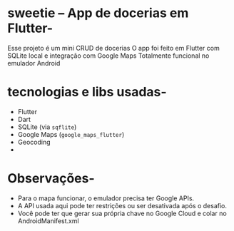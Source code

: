 # sweetie – App de docerias em Flutter-

Esse projeto é um mini CRUD de docerias
O app foi feito em Flutter com SQLite local e integração com Google Maps
Totalmente funcional no emulador Android

# tecnologias e libs usadas-

- Flutter 
- Dart
- SQLite (via `sqflite`)
- Google Maps (`google_maps_flutter`)
- Geocoding 
- 
# Observações-

- Para o mapa funcionar, o emulador precisa ter Google APIs.
- A API usada aqui pode ter restrições ou ser desativada após o desafio.
- Você pode ter que gerar sua própria chave no Google Cloud e colar no AndroidManifest.xml

